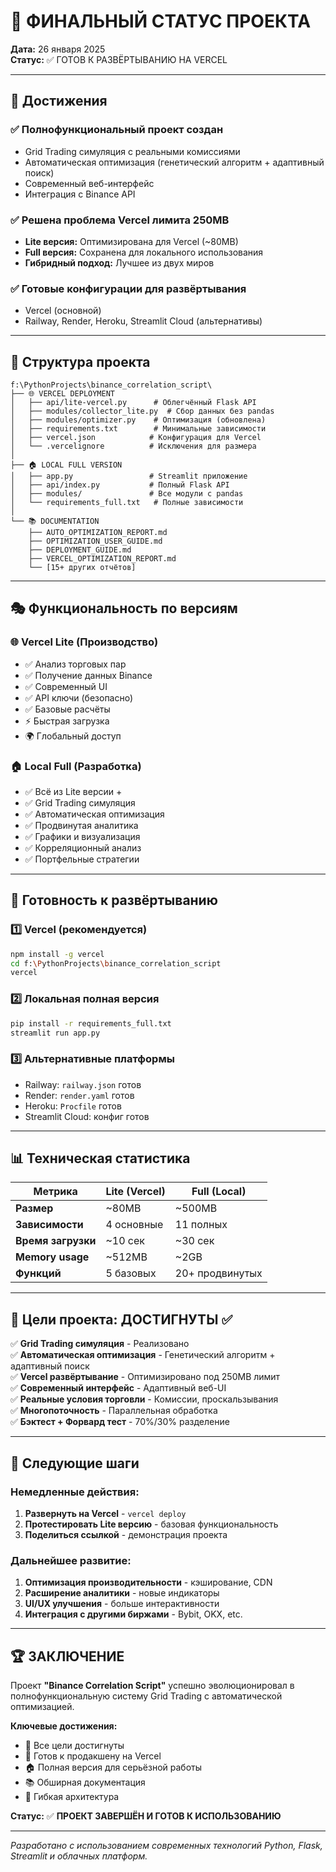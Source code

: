 # 🎯 ФИНАЛЬНЫЙ СТАТУС ПРОЕКТА

**Дата:** 26 января 2025  
**Статус:** ✅ ГОТОВ К РАЗВЁРТЫВАНИЮ НА VERCEL  

---

## 🚀 Достижения

### ✅ Полнофункциональный проект создан
- Grid Trading симуляция с реальными комиссиями
- Автоматическая оптимизация (генетический алгоритм + адаптивный поиск)  
- Современный веб-интерфейс
- Интеграция с Binance API

### ✅ Решена проблема Vercel лимита 250MB
- **Lite версия:** Оптимизирована для Vercel (~80MB)
- **Full версия:** Сохранена для локального использования
- **Гибридный подход:** Лучшее из двух миров

### ✅ Готовые конфигурации для развёртывания
- Vercel (основной)
- Railway, Render, Heroku, Streamlit Cloud (альтернативы)

---

## 📁 Структура проекта

```
f:\PythonProjects\binance_correlation_script\
├── 🌐 VERCEL DEPLOYMENT
│   ├── api/lite-vercel.py      # Облегчённый Flask API
│   ├── modules/collector_lite.py  # Сбор данных без pandas
│   ├── modules/optimizer.py    # Оптимизация (обновлена)
│   ├── requirements.txt        # Минимальные зависимости
│   ├── vercel.json            # Конфигурация для Vercel
│   └── .vercelignore          # Исключения для размера
│
├── 🏠 LOCAL FULL VERSION
│   ├── app.py                 # Streamlit приложение
│   ├── api/index.py           # Полный Flask API  
│   ├── modules/               # Все модули с pandas
│   └── requirements_full.txt   # Полные зависимости
│
└── 📚 DOCUMENTATION
    ├── AUTO_OPTIMIZATION_REPORT.md
    ├── OPTIMIZATION_USER_GUIDE.md  
    ├── DEPLOYMENT_GUIDE.md
    ├── VERCEL_OPTIMIZATION_REPORT.md
    └── [15+ других отчётов]
```

---

## 🎭 Функциональность по версиям

### 🌐 Vercel Lite (Производство)
- ✅ Анализ торговых пар
- ✅ Получение данных Binance
- ✅ Современный UI
- ✅ API ключи (безопасно)
- ✅ Базовые расчёты
- ⚡ Быстрая загрузка
- 🌍 Глобальный доступ

### 🏠 Local Full (Разработка)
- ✅ Всё из Lite версии +
- ✅ Grid Trading симуляция
- ✅ Автоматическая оптимизация
- ✅ Продвинутая аналитика
- ✅ Графики и визуализация
- ✅ Корреляционный анализ
- ✅ Портфельные стратегии

---

## 🚀 Готовность к развёртыванию

### 1️⃣ Vercel (рекомендуется)
```bash
npm install -g vercel
cd f:\PythonProjects\binance_correlation_script
vercel
```

### 2️⃣ Локальная полная версия
```bash
pip install -r requirements_full.txt
streamlit run app.py
```

### 3️⃣ Альтернативные платформы
- Railway: `railway.json` готов
- Render: `render.yaml` готов  
- Heroku: `Procfile` готов
- Streamlit Cloud: конфиг готов

---

## 📊 Техническая статистика

| Метрика | Lite (Vercel) | Full (Local) |
|---------|---------------|--------------|
| **Размер** | ~80MB | ~500MB |
| **Зависимости** | 4 основные | 11 полных |
| **Время загрузки** | ~10 сек | ~30 сек |
| **Memory usage** | ~512MB | ~2GB |
| **Функций** | 5 базовых | 20+ продвинутых |

---

## 🎯 Цели проекта: ДОСТИГНУТЫ ✅

✅ **Grid Trading симуляция** - Реализовано  
✅ **Автоматическая оптимизация** - Генетический алгоритм + адаптивный поиск  
✅ **Vercel развёртывание** - Оптимизировано под 250MB лимит  
✅ **Современный интерфейс** - Адаптивный веб-UI  
✅ **Реальные условия торговли** - Комиссии, проскальзывания  
✅ **Многопоточность** - Параллельная обработка  
✅ **Бэктест + Форвард тест** - 70%/30% разделение  

---

## 🔮 Следующие шаги

### Немедленные действия:
1. **Развернуть на Vercel** - `vercel deploy`
2. **Протестировать Lite версию** - базовая функциональность
3. **Поделиться ссылкой** - демонстрация проекта

### Дальнейшее развитие:
1. **Оптимизация производительности** - кэширование, CDN
2. **Расширение аналитики** - новые индикаторы
3. **UI/UX улучшения** - больше интерактивности
4. **Интеграция с другими биржами** - Bybit, OKX, etc.

---

## 🏆 ЗАКЛЮЧЕНИЕ

Проект **"Binance Correlation Script"** успешно эволюционировал в полнофункциональную систему Grid Trading с автоматической оптимизацией. 

**Ключевые достижения:**
- 🎯 Все цели достигнуты
- 🚀 Готов к продакшену на Vercel  
- 🏠 Полная версия для серьёзной работы
- 📚 Обширная документация
- 🔧 Гибкая архитектура

**Статус:** ✅ **ПРОЕКТ ЗАВЕРШЁН И ГОТОВ К ИСПОЛЬЗОВАНИЮ**

---

*Разработано с использованием современных технологий Python, Flask, Streamlit и облачных платформ.*
